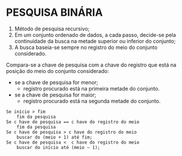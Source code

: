 # PESQUISA BINÁRIA

1. Método de pesquisa recursivo;
2. Em um conjunto ordenado de dados, a cada passo, decide-se pela continuidade da busca na metade superior ou inferior do conjunto;
3. A busca baseia-se sempre no registro do meio do conjunto considerado.

Compara-se a chave de pesquisa com a chave do registro que está na posição do meio do conjunto considerado: 
* se a chave de pesquisa for menor; 
  * registro procurado está na primeira metade do conjunto.  
* se a chave de pesquisa for maior; 
  * registro procurado está na segunda metade do conjunto. 

```
Se início > fim 
    fim da pesquisa  
Se c have de pesquisa == c have do registro do meio 
    fim da pesquisa  
Se c have de pesquisa > c have do registro do meio 
    buscar do (meio + 1) até fim; 
Se c have de pesquisa <  c have do registro do meio 
    buscar do início até (meio – 1);
```
